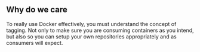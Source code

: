 ## Why do we care

To really use Docker effectively, you must understand the concept of tagging.  Not only to make sure you are consuming containers as you intend, but also so you can setup your own repositories appropriately and as consumers will expect.  
